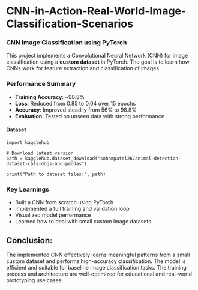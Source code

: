 # CNN-in-Action-Real-World-Image-Classification-Scenarios

### CNN Image Classification using PyTorch
This project implements a Convolutional Neural Network (CNN) for image classification using a **custom dataset** in PyTorch. The goal is to learn how CNNs work for feature extraction and classification of images.

### Performance Summary

-  **Training Accuracy**: ~98.8%
-  **Loss**: Reduced from 0.85 to 0.04 over 15 epochs
-  **Accuracy**: Improved steadily from 56% to 98.8%
-  **Evaluation**: Tested on unseen data with strong performance

  
#### Dataset 
```
import kagglehub

# Download latest version
path = kagglehub.dataset_download("sohampatel26/animal-detection-dataset-cats-dogs-and-pandas")

print("Path to dataset files:", path)
```

### Key Learnings

- Built a CNN from scratch using PyTorch
- Implemented a full training and validation loop
- Visualized model performance
- Learned how to deal with small custom image datasets

## Conclusion:
The implemented CNN effectively learns meaningful patterns from a small custom dataset and performs high-accuracy classification. The model is efficient and suitable for baseline image classification tasks. The training process and architecture are well-optimized for educational and real-world prototyping use cases.
